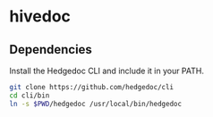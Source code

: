 # hivedoc

## Dependencies

Install the Hedgedoc CLI and include it in your PATH.

```bash
git clone https://github.com/hedgedoc/cli
cd cli/bin
ln -s $PWD/hedgedoc /usr/local/bin/hedgedoc
```

